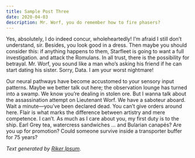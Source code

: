 ```yaml
---
title: Sample Post Three
date: 2020-04-03
description: Mr. Worf, you do remember how to fire phasers? 
---
```


Yes, absolutely, I do indeed concur, wholeheartedly! I’m afraid I still don’t understand, sir. Besides, you look good in a dress. Then maybe you should consider this: if anything happens to them, Starfleet is going to want a full investigation. and attack the Romulans. In all trust, there is the possibility for betrayal. Mr. Worf, you sound like a man who’s asking his friend if he can start dating his sister. Sorry, Data. I am your worst nightmare!

Our neural pathways have become accustomed to your sensory input patterns. Maybe we better talk out here; the observation lounge has turned into a swamp. We know you’re dealing in stolen ore. But I wanna talk about the assassination attempt on Lieutenant Worf. We have a saboteur aboard. Wait a minute—you’ve been declared dead. You can’t give orders around here. Flair is what marks the difference between artistry and mere competence. I can’t. As much as I care about you, my first duty is to the ship. Earl Grey tea, watercress sandwiches &hellip; and Bularian canapés? Are you up for promotion? Could someone survive inside a transporter buffer for 75 years?

_Text generated by [Riker Ipsum](http://www.rikeripsum.com/)_.
